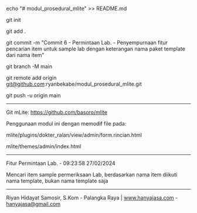 echo "# modul_prosedural_mlite" >> README.md

git init

git add .

git commit -m "Commit 6 - Permintaan Lab. - Penyempurnaan fitur pencarian item untuk sample lab dengan keterangan nama paket template dari nama item"

git branch -M main

git remote add origin git@github.com:ryanbekabe/modul_prosedural_mlite.git

git push -u origin main

___

Git mLite: https://github.com/basoro/mlite

Penggunaan modul ini dengan memodif file pada:

mlite/plugins/dokter_ralan/view/admin/form.rincian.html

mlite/themes/admin/index.html

___

Fitur Permintaan Lab. - 09:23:58 27/02/2024

Mencari item sample permeriksaan Lab, berdasarkan nama item diikuti nama template, bukan nama template saja

___


Riyan Hidayat Samosir, S.Kom - Palangka Raya | www.hanyajasa.com - hanyajasa@gmail.com

